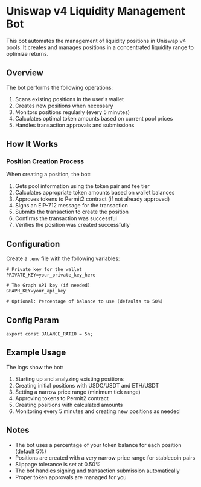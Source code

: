 # Uniswap v4 Liquidity Management Bot

This bot automates the management of liquidity positions in Uniswap v4 pools. It creates and manages positions in a concentrated liquidity range to optimize returns.

## Overview

The bot performs the following operations:

1. Scans existing positions in the user's wallet
2. Creates new positions when necessary
3. Monitors positions regularly (every 5 minutes)
4. Calculates optimal token amounts based on current pool prices
5. Handles transaction approvals and submissions

## How It Works

### Position Creation Process

When creating a position, the bot:

1. Gets pool information using the token pair and fee tier
2. Calculates appropriate token amounts based on wallet balances
3. Approves tokens to Permit2 contract (if not already approved)
4. Signs an EIP-712 message for the transaction
5. Submits the transaction to create the position
6. Confirms the transaction was successful
7. Verifies the position was created successfully

## Configuration

Create a `.env` file with the following variables:

```
# Private key for the wallet
PRIVATE_KEY=your_private_key_here

# The Graph API key (if needed)
GRAPH_KEY=your_api_key

# Optional: Percentage of balance to use (defaults to 50%)
```

## Config Param

```
export const BALANCE_RATIO = 5n;
```

## Example Usage

The logs show the bot:

1. Starting up and analyzing existing positions
2. Creating initial positions with USDC/USDT and ETH/USDT
3. Setting a narrow price range (minimum tick range)
4. Approving tokens to Permit2 contract
5. Creating positions with calculated amounts
6. Monitoring every 5 minutes and creating new positions as needed

## Notes

- The bot uses a percentage of your token balance for each position (default 5%)
- Positions are created with a very narrow price range for stablecoin pairs
- Slippage tolerance is set at 0.50%
- The bot handles signing and transaction submission automatically
- Proper token approvals are managed for you
